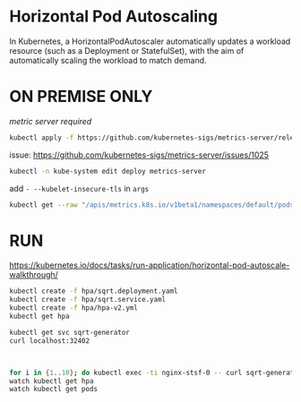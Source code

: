 # Horizontal Pod Autoscaling

In Kubernetes, a HorizontalPodAutoscaler automatically updates a workload resource (such as a Deployment or StatefulSet), with the aim of automatically scaling the workload to match demand.

# ON PREMISE ONLY
*metric server required*

```sh
kubectl apply -f https://github.com/kubernetes-sigs/metrics-server/releases/latest/download/components.yaml
```

issue: https://github.com/kubernetes-sigs/metrics-server/issues/1025
```sh
kubectl -n kube-system edit deploy metrics-server
```
add `- --kubelet-insecure-tls` in `args`

```sh
kubectl get --raw "/apis/metrics.k8s.io/v1beta1/namespaces/default/pods"
```

# RUN

https://kubernetes.io/docs/tasks/run-application/horizontal-pod-autoscale-walkthrough/

```sh
kubectl create -f hpa/sqrt.deployment.yaml
kubectl create -f hpa/sqrt.service.yaml
kubectl create -f hpa/hpa-v2.yml
kubectl get hpa

kubectl get svc sqrt-generator
curl localhost:32402



for i in {1..10}; do kubectl exec -ti nginx-stsf-0 -- curl sqrt-generator & done
watch kubectl get hpa
watch kubectl get pods
```
